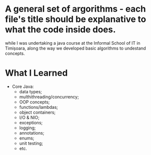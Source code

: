 # A general set of argorithms - each file's title should be explanative to what the code inside does.

while I was undertaking a java course at the Informal School of IT in Timișoara, along the way we developed basic algorithms to undestand concepts.

# What I Learned

* Core Java:
  - data types;
  - multhithreading/concurrency;
  - OOP concepts; 
  - functions/lambdas;
  - object containers;
  - I/O & NIO;
  - exceptions; 
  - logging;
  - annotations;
  - enums;
  - unit testing;
  - etc.
